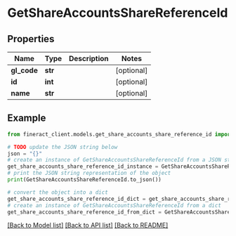 # GetShareAccountsShareReferenceId


## Properties

Name | Type | Description | Notes
------------ | ------------- | ------------- | -------------
**gl_code** | **str** |  | [optional] 
**id** | **int** |  | [optional] 
**name** | **str** |  | [optional] 

## Example

```python
from fineract_client.models.get_share_accounts_share_reference_id import GetShareAccountsShareReferenceId

# TODO update the JSON string below
json = "{}"
# create an instance of GetShareAccountsShareReferenceId from a JSON string
get_share_accounts_share_reference_id_instance = GetShareAccountsShareReferenceId.from_json(json)
# print the JSON string representation of the object
print(GetShareAccountsShareReferenceId.to_json())

# convert the object into a dict
get_share_accounts_share_reference_id_dict = get_share_accounts_share_reference_id_instance.to_dict()
# create an instance of GetShareAccountsShareReferenceId from a dict
get_share_accounts_share_reference_id_from_dict = GetShareAccountsShareReferenceId.from_dict(get_share_accounts_share_reference_id_dict)
```
[[Back to Model list]](../README.md#documentation-for-models) [[Back to API list]](../README.md#documentation-for-api-endpoints) [[Back to README]](../README.md)


